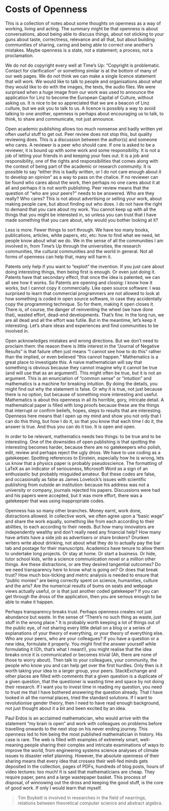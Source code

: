 
# Costs of Openness

<p>This is a collection of notes about some thoughts on openness as a way of
working, living and acting. The summary might be that openness is about
conversations, about being able to discuss things, about not sticking to your
guns about taste, correctness, relevance and all that, but about building
communities of sharing, caring and being able to correct one another’s
mistakes. Maybe openness is a state, not a statement; a process, not a
proclamation.</p>

<p>We do not do copyright every well at Time’s Up: “Copyright is problematic.
Contact for clarification” or something similar is at the bottom of many of our
web pages. We do not think we can make a single licence statement that will
work. We would like to talk to people and organisations about what they would
like to do with the images, the texts, the audio files. We were surprised when
a huge image from our work was used to announce the application for Linz to
become the European Capital of Culture, without asking us. It is nice to be so
appreciated that we are a beacon of Linz culture, but we ask you to talk to us.
A licence is possibly a way to avoid talking to one another, openness is
perhaps about encouraging us to talk, to think, to share and communicate, not
just announce.</p>

<p>Open academic publishing allows too much nonsense and badly written yet often
useful stuff to get out. Peer review does not stop this, but quality reviewing
does. This is a discussion between the author(s) and someone who cares. A
reviewer is a peer who should care. If one is asked to be a reviewer, it is
bound up with some work and some responsibility. It is not a job of letting
your friends in and keeping your foes out. It is a job and responsibility, one
of the rights and responsibilities that comes along with the context of being
part of the academic or research community. It is possible to say “either this
is badly written, or I do not care enough about it to develop an opinion” as a
way to pass on the chalice. If no reviewer can be found who cares about the
work, then perhaps no one cares about it at all and perhaps it is not worth
publishing. Peer review means that the question of “who are your peers?” needs
to be answered. Who are they really? Who cares? This is not about advertising
or selling your work, about making people care, but about finding out who does.
I do not have the right to demand that you care about my work. You cannot keep
up with all the things that you might be interested in, so unless you can trust
that I have made something that you care about, why would you bother looking at
it?</p>

<p>Less is more. Fewer things to sort through. We have too many books,
publications, articles, white papers, etc, etc: how to find what we need, let
people know about what we do. We in the sense of all the communities I am
involved in, from Time’s Up through the universities, the research communities,
the cultural communities and the world in general. Not all forms of openness
can help that, many will harm it.</p>

<p>Patents only help if you want to “exploit” the invention. If you just care
about doing interesting things, then being first is enough. Or even just doing
it. Patents have that secondary effect, that once the idea is patented, we can
all see how it works. So Patents are opening and closing: I know how it works,
but I cannot copy it commercially. Like open source software: I was surprised
to learn that commercial programmers are not allowed to look at how something
is coded in open source software, in case they accidentally copy the
programming technique. So for them, making it open closes it. There is, of
course, the danger of reinventing the wheel (we have done that), wasted effort,
dead-end developments. That’s fine. In the long run, we are all dead and all
the effort was futile. But in the meantime, let’s keep it interesting. Let’s
share ideas and experiences and find communities to be involved in.</p>

<p>Open acknowledges mistakes and wrong directions. But we don’t need to proclaim
them: the reason there is little interest in the “Journal of Negative Results”
is that failure often just means “I cannot see how to do this” rather than the
implied, or even believed “this cannot happen.” Mathematics is a great place to
investigate this. A naive mathematician will say that something is obvious
because they cannot imagine why it cannot be true (and will use that as an
argument!). This might often be true, but it is not an argument. This is an
enunciation of “common sense” or “intuition” and mathematics is a machine for
breaking intuition. By doing the details, you might find out why the statement
is false. Or why it is true, not just because there is no option, but because
of something more interesting and useful. Mathematics is about this openness in
all its horrible, gory, intricate detail. A mathematical paper is filled with
long proofs because these are the things that interrupt or confirm beliefs,
hopes, steps to results that are interesting. Openness here means that I open
up my mind and show you not only that I can do this thing, but how I do it, so
that you know that each time I do it, the answer is true. And thus you can do
it too. It is open and open.</p>

<p>In order to be relevant, mathematics needs two things: to be true and to be
interesting. One of the downsides of open publishing is that spotting the
interesting becomes harder, because there are no gatekeepers who polish, edit,
review and perhaps reject the ugly dross. We have to use coding as a
gatekeeper. Spotting references to Einstein, especially how he is wrong, lets
us know that a physics paper is probably pseudoscience. The formatting of LaTeX
as an indicator of seriousness, Microsoft Word as a sign of an enthusiastic but
probably misguided amateur. But these codes are false, and occasionally as
false as James Lovelock’s issues with scientific publishing from outside an
institution: because his address was not a university or company, journals
rejected his papers. Discussions were had and his papers were accepted, but it
was more effort, there was a gatekeeper that was using inappropriate codes.</p>

<p>Openness has so many other branches. Money earnt, work done, distractions
allowed. In collective work, we often agree upon a “basic wage” and share the
work equally, something like from each according to their abilities, to each
according to their needs. But how many innovators are independently wealthy and
don’t really need any financial help? How many have artists have a side job as
advertisers or share brokers? Drunken writers write about drinking, not about
what they do to actually pay the bar tab and postage for their manuscripts.
Academics have tenure to allow them to undertake long projects. Or stay at
home. Or start a business. Or hide, tutor school kids, write a science
communication novel or a million other things. Are these distractions, or are
they desired tangential outcomes? Do we need transparency here to know what is
going on? Or does that break trust? How much box-ticking and metric analysis is
needed to ensure that “public monies” are being correctly spent on science,
humanities, culture and the arts? Are the numerical results of bums on seats
and webpage views actually useful, or is that just another coded gatekeeper? If
you can get through the dross of the application, then you are serious enough
to be able to make it happen.</p>

<p>Perhaps transparency breaks trust. Perhaps openness creates not just abundance
but waste. In the sense of “There’s no such thing as waste, just stuff in the
wrong place.” It is probably worth keeping a lot of things out of the public
eye, of not sharing every little detail on a blog or a series of explanations
of your theory of everything, or your theory of everything else. Who are your
peers, who are your colleagues? If you have a question or a new idea, formulate
it properly. You might find the answer yourself while formulating it (Oh,
that’s what I meant!), you might realise that the idea breaks once it is
communicated or becomes trivial (Ah, there are none of those to worry about).
Then talk to your colleagues, your community, the people who know you and can
help get over the first hurdles. Only then is it worth taking your idea to a
larger group, your peers. StackExchange and other places are filled with
comments that a given question is a duplicate of a given question, that the
questioner is wasting time and space by not doing their research. If I want you
to invest time in reading my question, you need to trust me that I have
bothered answering the question already. That I have looked in all the normal
places, tried the standard solutions. If I want to revolutionise gender theory,
then I need to have read enough background, not just thought about it a bit and
been excited by an idea.</p>

<p>Paul Erdos is an acclaimed mathematician, who would arrive with the statement
“my brain is open” and work with colleagues on problems before travelling
onwards to the next stop on his never ending journey. This openness led to him
being the most published mathematician in history. His case is rare. The web is
filled with examples of extremely smart, well-meaning people sharing their
complex and intricate examinations of ways to improve the world, from
engineering systems science analyses of climate issues to disaster relief
planning. However, the absolute openness of their sharing means that every idea
that crosses their well-fed minds gets deposited in the collection, pages of
PDFs, hundreds of blog posts, hours of video lectures: too much! It is said
that mathematicians are cheap. They require paper, pens and a large wastepaper
basket. This process of disposal, of winnowing out the dross and keeping the
good stuff, is the core of good work. If only I would learn that myself.</p>


> Tim Boykett is involved in researches in the field of nearrings, relations
between theoretical computer science and abstract algebra.
